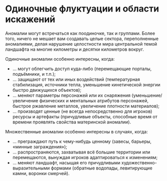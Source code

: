 # Одиночные флуктуации и области искажений
Аномалии могут встречаться как поодиночке, так и группами. Более того, ничего не мешает вам создавать целые сектора, переполненные аномалиями, делая нарушение целостности мира центральной темой ландшафта на многие километры и десятки километров вокруг.

Одиночные аномалии особенно интересны, когда:

- … могут облегчить доступ куда-либо (перемещающие порталы, подъёмники, и т.п.);
- … защищают от тех или иных воздействий (температурная стабилизация, источники тепла, уменьшение кинетической энергии быстро движущихся объектов);
- … меняют параметры персонажей или их снаряжения (уменьшение/увеличение физических и ментальных атрибутов персонажей, быстрое ржавление металлов, увеличение плотности материалов);
- … производят ценные (не всегда непосредственно для игроков) ресурсы и артефакты (причудливые объекты, способные время от времени проявлять свойства материнской аномалии).

Множественные аномалии особенно интересны в случаях, когда:

- … преграждают путь к чему-нибудь ценному (завесы, барьеры, «минные заграждения»);
- … распространяются, захватывая всё большие территории или перемещаются, вынуждая игроков адаптироваться к изменениям;
- … меняют ландшафт, насыщая его причудливыми художественно-выразительными формами (обратные водопады, левитирующие камни, воронки смерчей).

